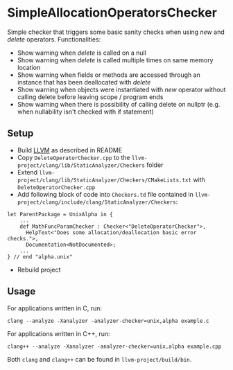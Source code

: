 # SimpleAllocationOperatorsChecker
Simple checker that triggers some basic sanity checks when using <i> new </i> and <i> delete </i> operators.
Functionalities:
  - Show warning when <i> delete </i> is called on a null
  - Show warning when <i> delete </i> is called multiple times on same memory location
  - Show warning when fields or methods are accessed through an instance that has been deallocated with <i> delete </i>
  - Show warning when objects were instantiated with <i> new </i> operator without calling delete before leaving scope / program ends
  - Show warning when there is possibility of calling delete on nullptr (e.g. when nullability isn't checked with if statement)

## Setup
- Build [LLVM](https://github.com/llvm/llvm-project) as described in README
- Copy `DeleteOperatorChecker.cpp` to the `llvm-project/clang/lib/StaticAnalyzer/Checkers` folder
- Extend `llvm-project/clang/lib/StaticAnalyzer/Checkers/CMakeLists.txt` with `DeleteOperatorChecker.cpp`
- Add following block of code into `Checkers.td` file contained in `llvm-project/clang/include/clang/StaticAnalyzer/Checkers`: 
```
let ParentPackage = UnixAlpha in {
    ...
    def MathFuncParamChecker : Checker<"DeleteOperatorChecker">,  
      HelpText<"Does some allocation/deallocation basic error checks.">,  
      Documentation<NotDocumented>;
    ...
} // end "alpha.unix" 
```
- Rebuild project

## Usage
For applications written in C, run:

```
clang --analyze -Xanalyzer -analyzer-checker=unix,alpha example.c
```
For applications written in C++, run:
```
clang++ --analyze -Xanalyzer -analyzer-checker=unix,alpha example.cpp
```
Both `clang` and `clang++` can be found in `llvm-project/build/bin`.
